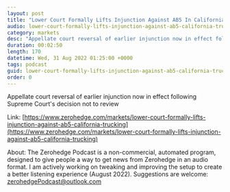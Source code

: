 ```yaml
---
layout: post
title: "Lower Court Formally Lifts Injunction Against AB5 In California Trucking"
audio: lower-court-formally-lifts-injunction-against-ab5-california-trucking-0
category: markets
desc: "Appellate court reversal of earlier injunction now in effect following Supreme Court's decision not to review"
duration: 00:02:50
length: 170
datetime: Wed, 31 Aug 2022 01:25:00 +0000
tags: podcast
guid: lower-court-formally-lifts-injunction-against-ab5-california-trucking-0
order: 0
---
```

Appellate court reversal of earlier injunction now in effect following Supreme Court's decision not to review

Link: [https://www.zerohedge.com/markets/lower-court-formally-lifts-injunction-against-ab5-california-trucking](https://www.zerohedge.com/markets/lower-court-formally-lifts-injunction-against-ab5-california-trucking)

About: The Zerohedge Podcast is a non-commercial, automated program, designed to give people a way to get news from Zerohedge in an audio format.  I am actively working on tweaking and improving the setup to create a better listening experience (August 2022).  Suggestions are welcome: [zerohedgePodcast@outlook.com](mailto:zerohedgePodcast@outlook.com)